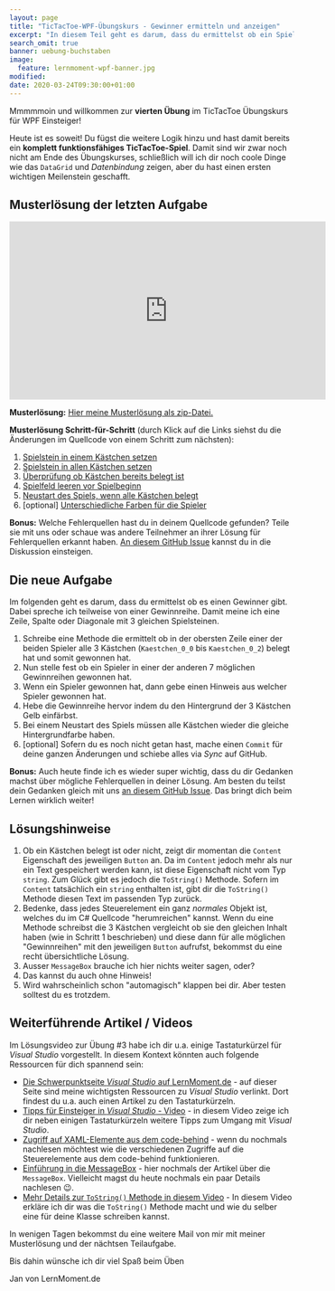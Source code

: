 ```yaml
---
layout: page
title: "TicTacToe-WPF-Übungskurs - Gewinner ermitteln und anzeigen"
excerpt: "In diesem Teil geht es darum, dass du ermittelst ob ein Spieler gewonnen hat und die Gewinnerreihe hervor hebst."
search_omit: true
banner: uebung-buchstaben
image:
  feature: lernmoment-wpf-banner.jpg
modified:
date: 2020-03-24T09:30:00+01:00
---
```


Mmmmmoin und willkommen zur **vierten Übung** im TicTacToe Übungskurs für WPF Einsteiger!

Heute ist es soweit! Du fügst die weitere Logik hinzu und hast damit bereits ein **komplett funktionsfähiges TicTacToe-Spiel**. Damit sind wir zwar noch nicht am Ende des Übungskurses, schließlich will ich dir noch coole Dinge wie das `DataGrid` und *Datenbindung* zeigen, aber du hast einen ersten wichtigen Meilenstein geschafft.

## Musterlösung der letzten Aufgabe

<iframe width="560" height="315" src="https://www.youtube-nocookie.com/embed/JF8sW2fJHXY" frameborder="0" allow="encrypted-media" allowfullscreen></iframe>

**Musterlösung:** [Hier meine Musterlösung als zip-Datei.](https://github.com/LernMoment/tictactoe-wpf/releases/tag/teil3)

**Musterlösung Schritt-für-Schritt** (durch Klick auf die Links siehst du die Änderungen im Quellcode von einem Schritt zum nächsten):
1. [Spielstein in einem Kästchen setzen](https://github.com/LernMoment/tictactoe-wpf/commit/fcb37762201ad5291ba4da4fd54276148f03a337)
2. [Spielstein in allen Kästchen setzen](https://github.com/LernMoment/tictactoe-wpf/commit/d684feff03bde8e93b097b235843836c1ed021e6)
3. [Überprüfung ob Kästchen bereits belegt ist](https://github.com/LernMoment/tictactoe-wpf/commit/863fea9c1e1ee2d2493115f5206cef7849e93915)
4. [Spielfeld leeren vor Spielbeginn](https://github.com/LernMoment/tictactoe-wpf/commit/ef436ba596b6804bb3fcdfdb3a382f6978f7b621)
5. [Neustart des Spiels, wenn alle Kästchen belegt](https://github.com/LernMoment/tictactoe-wpf/commit/9807f02b25c3c46d9ba3258200d3660563e5d5f5)
6. [optional] [Unterschiedliche Farben für die Spieler](https://github.com/LernMoment/tictactoe-wpf/commit/5304b8eaf53e0c9f957b15007550f1cd19f3bc3d)

**Bonus:** Welche Fehlerquellen hast du in deinem Quellcode gefunden? Teile sie mit uns oder schaue was andere Teilnehmer an ihrer Lösung für Fehlerquellen erkannt haben. [An diesem GitHub Issue](https://github.com/LernMoment/tictactoe-wpf/issues/1) kannst du in die Diskussion einsteigen.

## Die neue Aufgabe
Im folgenden geht es darum, dass du ermittelst ob es einen Gewinner gibt. Dabei spreche ich teilweise von einer Gewinnreihe. Damit meine ich eine Zeile, Spalte oder Diagonale mit 3 gleichen Spielsteinen.

1. Schreibe eine Methode die ermittelt ob in der obersten Zeile einer der beiden Spieler alle 3 Kästchen (`Kaestchen_0_0` bis `Kaestchen_0_2`) belegt hat und somit gewonnen hat.
2. Nun stelle fest ob ein Spieler in einer der anderen 7 möglichen Gewinnreihen gewonnen hat.
3. Wenn ein Spieler gewonnen hat, dann gebe einen Hinweis aus welcher Spieler gewonnen hat.
4. Hebe die Gewinnreihe hervor indem du den Hintergrund der 3 Kästchen Gelb einfärbst.
5. Bei einem Neustart des Spiels müssen alle Kästchen wieder die gleiche Hintergrundfarbe haben.
6. [optional] Sofern du es noch nicht getan hast, mache einen `Commit` für deine ganzen Änderungen und schiebe alles via *Sync* auf GitHub.

**Bonus:** Auch heute finde ich es wieder super wichtig, dass du dir Gedanken machst über mögliche Fehlerquellen in deiner Lösung. Am besten du teilst dein Gedanken gleich mit uns [an diesem GitHub Issue](https://github.com/LernMoment/tictactoe-wpf/issues/1). Das bringt dich beim Lernen wirklich weiter!

## Lösungshinweise

1. Ob ein Kästchen belegt ist oder nicht, zeigt dir momentan die `Content` Eigenschaft des jeweiligen `Button` an. Da im `Content` jedoch mehr als nur ein Text gespeichert werden kann, ist diese Eigenschaft nicht vom Typ `string`. Zum Glück gibt es jedoch die `ToString()` Methode. Sofern im `Content` tatsächlich ein `string` enthalten ist, gibt dir die `ToString()` Methode diesen Text im passenden Typ zurück.
2. Bedenke, dass jedes Steuerelement ein ganz *normales* Objekt ist, welches du im C# Quellcode "herumreichen" kannst. Wenn du eine Methode schreibst die 3 Kästchen vergleicht ob sie den gleichen Inhalt haben (wie in Schritt 1 beschrieben) und diese dann für alle möglichen "Gewinnreihen" mit den jeweiligen `Button` aufrufst, bekommst du eine recht übersichtliche Lösung.
3. Ausser `MessageBox` brauche ich hier nichts weiter sagen, oder?
4. Das kannst du auch ohne Hinweis!
5. Wird wahrscheinlich schon "automagisch" klappen bei dir. Aber testen solltest du es trotzdem.

## Weiterführende Artikel / Videos
Im Lösungsvideo zur Übung #3 habe ich dir u.a. einige Tastaturkürzel für *Visual Studio* vorgestellt. In diesem Kontext könnten auch folgende Ressourcen für dich spannend sein:

- [Die Schwerpunktseite *Visual Studio* auf LernMoment.de](/schwerpunkt/visual-studio/) - auf dieser Seite sind meine wichtigsten Ressourcen zu *Visual Studio* verlinkt. Dort findest du u.a. auch einen Artikel zu den Tastaturkürzeln.
- [Tipps für Einsteiger in *Visual Studio* - Video](https://youtu.be/teb_83Vxou4) - in diesem Video zeige ich dir neben einigen Tastaturkürzeln weitere Tipps zum Umgang mit *Visual Studio*.
- [Zugriff auf XAML-Elemente aus dem code-behind](/alle/zugriff-wpf-controls-code-behind/) - wenn du nochmals nachlesen möchtest wie die verschiedenen Zugriffe auf die Steuerelemente aus dem code-behind funktionieren.
- [Einführung in die MessageBox](/alle/hinweise-anzeigen-mit-messagebox/) - hier nochmals der Artikel über die `MessageBox`. Vielleicht magst du heute nochmals ein paar Details nachlesen 😉.
- [Mehr Details zur `ToString()` Methode in diesem Video](https://youtu.be/g71JndA-0qA) - In diesem Video erkläre ich dir was die `ToString()` Methode macht und wie du selber eine für deine Klasse schreiben kannst.

In wenigen Tagen bekommst du eine weitere Mail von mir mit meiner Musterlösung und der nächtsen Teilaufgabe.

Bis dahin wünsche ich dir viel Spaß beim Üben

Jan von LernMoment.de